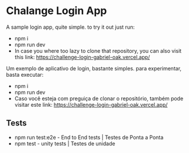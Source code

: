 # Chalange Login App
A sample login app, quite simple.
to try it out just run:
- npm i
- npm run dev
- In case you where too lazy to clone that repository, you can also visit this link: https://challenge-login-gabriel-oak.vercel.app/

Um exemplo de aplicativo de login, bastante simples.
para experimentar, basta executar:
- npm i
- npm run dev
- Caso você esteja com preguiça de clonar o repositório, também pode visitar este link: https://challenge-login-gabriel-oak.vercel.app/

## Tests
 - npm run test:e2e - End to End tests | Testes de Ponta a Ponta
 - npm test - unity tests | Testes de unidade